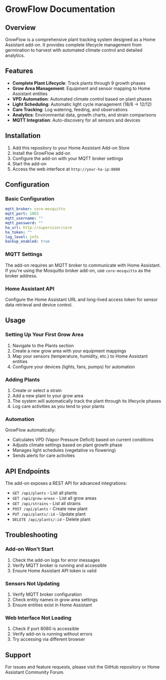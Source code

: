 # GrowFlow Documentation

## Overview

GrowFlow is a comprehensive plant tracking system designed as a Home Assistant add-on. It provides complete lifecycle management from germination to harvest with automated climate control and detailed analytics.

## Features

- **Complete Plant Lifecycle**: Track plants through 9 growth phases
- **Grow Area Management**: Equipment and sensor mapping to Home Assistant entities
- **VPD Automation**: Automated climate control based on plant phases
- **Light Scheduling**: Automatic light cycle management (18/6 → 12/12)
- **Care Tracking**: Log watering, feeding, and observations
- **Analytics**: Environmental data, growth charts, and strain comparisons
- **MQTT Integration**: Auto-discovery for all sensors and devices

## Installation

1. Add this repository to your Home Assistant Add-on Store
2. Install the GrowFlow add-on
3. Configure the add-on with your MQTT broker settings
4. Start the add-on
5. Access the web interface at `http://your-ha-ip:8080`

## Configuration

### Basic Configuration

```yaml
mqtt_broker: core-mosquitto
mqtt_port: 1883
mqtt_username: ""
mqtt_password: ""
ha_url: http://supervisor/core
ha_token: ""
log_level: info
backup_enabled: true
```

### MQTT Settings

The add-on requires an MQTT broker to communicate with Home Assistant. If you're using the Mosquitto broker add-on, use `core-mosquitto` as the broker address.

### Home Assistant API

Configure the Home Assistant URL and long-lived access token for sensor data retrieval and device control.

## Usage

### Setting Up Your First Grow Area

1. Navigate to the Plants section
2. Create a new grow area with your equipment mappings
3. Map your sensors (temperature, humidity, etc.) to Home Assistant entities
4. Configure your devices (lights, fans, pumps) for automation

### Adding Plants

1. Create or select a strain
2. Add a new plant to your grow area
3. The system will automatically track the plant through its lifecycle phases
4. Log care activities as you tend to your plants

### Automation

GrowFlow automatically:

- Calculates VPD (Vapor Pressure Deficit) based on current conditions
- Adjusts climate settings based on plant growth phase
- Manages light schedules (vegetative vs flowering)
- Sends alerts for care activities

## API Endpoints

The add-on exposes a REST API for advanced integrations:

- `GET /api/plants` - List all plants
- `GET /api/grow-areas` - List all grow areas
- `GET /api/strains` - List all strains
- `POST /api/plants` - Create new plant
- `PUT /api/plants/:id` - Update plant
- `DELETE /api/plants/:id` - Delete plant

## Troubleshooting

### Add-on Won't Start

1. Check the add-on logs for error messages
2. Verify MQTT broker is running and accessible
3. Ensure Home Assistant API token is valid

### Sensors Not Updating

1. Verify MQTT broker configuration
2. Check entity names in grow area settings
3. Ensure entities exist in Home Assistant

### Web Interface Not Loading

1. Check if port 8080 is accessible
2. Verify add-on is running without errors
3. Try accessing via different browser

## Support

For issues and feature requests, please visit the GitHub repository or Home Assistant Community Forum.
